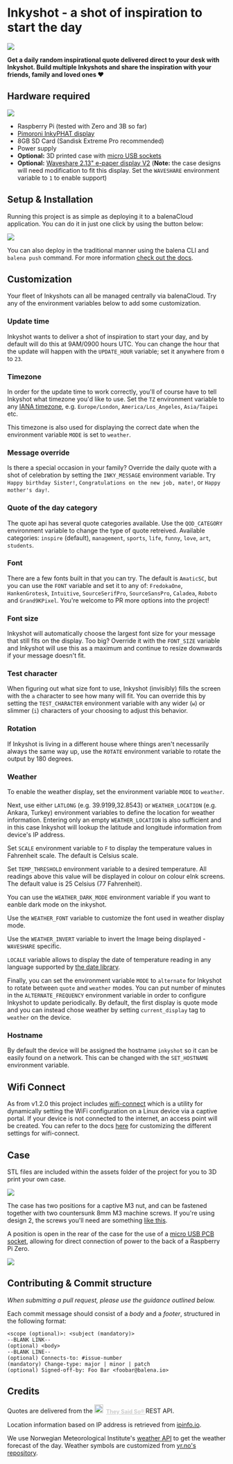 # Inkyshot - a shot of inspiration to start the day

![](https://raw.githubusercontent.com/balena-labs-projects/inkyshot/master/assets/header-photo.jpg)

**Get a daily random inspirational quote delivered direct to your desk with Inkyshot. Build multiple Inkyshots and share the inspiration with your friends, family and loved ones ❤️**

## Hardware required

![](https://raw.githubusercontent.com/balena-labs-projects/inkyshot/master/assets/hardware-photo.jpg)

- Raspberry Pi (tested with Zero and 3B so far)
- [Pimoroni InkyPHAT display](https://shop.pimoroni.com/products/inky-phat?variant=12549254938707)
- 8GB SD Card (Sandisk Extreme Pro recommended)
- Power supply
- **Optional:** 3D printed case with [micro USB sockets](https://www.aliexpress.com/item/4000484202812.html)
- **Optional:** [Waveshare 2.13" e-paper display V2](https://www.waveshare.com/wiki/2.13inch_e-Paper_HAT) (**Note:** the case designs will need modification to fit this display. Set the `WAVESHARE` environment variable to `1` to enable support)

## Setup & Installation

Running this project is as simple as deploying it to a balenaCloud application. You can do it in just one click by using the button below:

[![](https://balena.io/deploy.png)](https://dashboard.balena-cloud.com/deploy?repoUrl=https://github.com/balena-labs-projects/inkyshot)

You can also deploy in the traditional manner using the balena CLI and `balena push` command. For more information [check out the docs](https://www.balena.io/docs/learn/deploy/deployment/).

## Customization

Your fleet of Inkyshots can all be managed centrally via balenaCloud. Try any of the environment variables below to add some customization.

### Update time

Inkyshot wants to deliver a shot of inspiration to start your day, and by default will do this at 9AM/0900 hours UTC. You can change the hour that the update will happen with the `UPDATE_HOUR` variable; set it anywhere from `0` to `23`.

### Timezone

In order for the update time to work correctly, you'll of course have to tell Inkyshot what timezone you'd like to use. Set the `TZ` environment variable to any [IANA timezone](https://en.wikipedia.org/wiki/List_of_tz_database_time_zones), e.g. `Europe/London`, `America/Los_Angeles`, `Asia/Taipei` etc.

This timezone is also used for displaying the correct date when the environment variable `MODE` is set to `weather`.

### Message override

Is there a special occasion in your family? Override the daily quote with a shot of celebration by setting the `INKY_MESSAGE` environment variable. Try `Happy birthday Sister!`, `Congratulations on the new job, mate!`, or `Happy mother's day!`.

### Quote of the day category

The quote api has several quote categories available. Use the `QOD_CATEGORY` environment variable to change the type of quote retreived. Available categories: `inspire` (default), `management`, `sports`, `life`, `funny`, `love`, `art`, `students`.

### Font

There are a few fonts built in that you can try. The default is `AmaticSC`, but you can use the `FONT` variable and set it to any of: `FredokaOne`, `HankenGrotesk`, `Intuitive`, `SourceSerifPro`, `SourceSansPro`, `Caladea`, `Roboto` and `Grand9KPixel`. You're welcome to PR more options into the project!

### Font size

Inkyshot will automatically choose the largest font size for your message that still fits on the display. Too big? Override it with the `FONT_SIZE` variable and Inkyshot will use this as a maximum and continue to resize downwards if your message doesn't fit.

### Test character

When figuring out what size font to use, Inkyshot (invisibly) fills the screen with the `a` character to see how many will fit. You can override this by setting the `TEST_CHARACTER` environment variable with any wider (`w`) or slimmer (`i`) characters of your choosing to adjust this behavior.

### Rotation

If Inkyshot is living in a different house where things aren't necessarily always the same way up, use the `ROTATE` environment variable to rotate the output by 180 degrees.

### Weather

To enable the weather display, set the environment variable `MODE` to `weather`.

Next, use either `LATLONG` (e.g. 39.9199,32.8543) or `WEATHER_LOCATION` (e.g. Ankara, Turkey) environment variables to define the location for weather information. Entering only an empty `WEATHER_LOCATION` is also sufficient and in this case Inkyshot will lookup the latitude and longitude information from device's IP address.

Set `SCALE` environment variable to `F` to display the temperature values in Fahrenheit scale. The default is Celsius scale.

Set `TEMP_THRESHOLD` environment variable to a desired temperature. All readings above this value will be displayed in colour on colour eInk screens. The default value is 25 Celsius (77 Fahrenheit).

You can use the `WEATHER_DARK_MODE` environment variable if you want to eanble dark mode on the inkyshot.

Use the `WEATHER_FONT` variable to customize the font used in weather display mode.

Use the `WEATHER_INVERT` variable to invert the Image being displayed - `WAVESHARE` specific.

`LOCALE` variable allows to display the date of temperature reading in any language supported by [the date library](https://arrow.readthedocs.io/en/latest/#module-arrow.locales).

Finally, you can set the environment variable `MODE` to `alternate` for Inkyshot to rotate between `quote` and `weather` modes.
You can put number of minutes in the `ALTERNATE_FREQUENCY` environment variable in order to configure Inkyshot to update periodically.
By default, the first display is quote mode and you can instead chose weather by setting `current_display` tag to `weather` on the device.

### Hostname

By default the device will be assigned the hostname `inkyshot` so it can be easily found on a network. This can be changed with the `SET_HOSTNAME` environment variable.

## Wifi Connect

As from v1.2.0 this project includes [wifi-connect](https://github.com/balena-io/wifi-connect) which is a utility for dynamically setting the WiFi configuration on a Linux device via a captive portal. If your device is not connected to the internet, an access point will be created. You can refer to the docs [here](https://github.com/balenablocks/wifi-connect#customisation) for customizing the different settings for wifi-connect.

## Case

STL files are included within the assets folder of the project for you to 3D print your own case.

![](https://raw.githubusercontent.com/balena-labs-projects/inkyshot/master/assets/inky-print.png)

The case has two positions for a captive M3 nut, and can be fastened together with two countersunk 8mm M3 machine screws. If you're using design 2, the screws you'll need are something [like this](https://www.accu.co.uk/en/self-tapping-raised-torx-screws/21738-SHRKT-No-2-1-2-A2).

A position is open in the rear of the case for the use of a [micro USB PCB socket](https://www.aliexpress.com/item/4000484202812.html), allowing for direct connection of power to the back of a Raspberry Pi Zero.

![](https://raw.githubusercontent.com/balena-labs-projects/inkyshot/master/assets/inky-rear.png)

## Contributing & Commit structure

_When submitting a pull request, please use the guidance outlined below._

Each commit message should consist of a _body_ and a _footer_, structured in the following format:

```
<scope (optional)>: <subject (mandatory)>
--BLANK LINK--
(optional) <body>
--BLANK LINE--
(optional) Connects-to: #issue-number
(mandatory) Change-type: major | minor | patch
(optional) Signed-off-by: Foo Bar <foobar@balena.io>
```

## Credits

Quotes are delivered from the
<span style="z-index:50;font-size:0.9em; font-weight: bold;">
<img src="https://theysaidso.com/branding/theysaidso.png" height="20" width="20" alt="theysaidso.com"/>
<a href="https://theysaidso.com" title="Powered by quotes from theysaidso.com" style="color: #ccc; margin-left: 4px; vertical-align: middle;">
They Said So®
</a>
</span> REST API.

Location information based on IP address is retrieved from [ipinfo.io](https://ipinfo.io).

We use Norwegian Meteorological Institute's [weather API](https://api.met.no/weatherapi/locationforecast/2.0/documentation) to get the weather forecast of the day. Weather symbols are customized from [yr.no's repository](https://github.com/nrkno/yr-weather-symbols).
